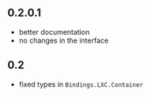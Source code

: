0.2.0.1
---
* better documentation
* no changes in the interface

0.2
---
* fixed types in `Bindings.LXC.Container`
